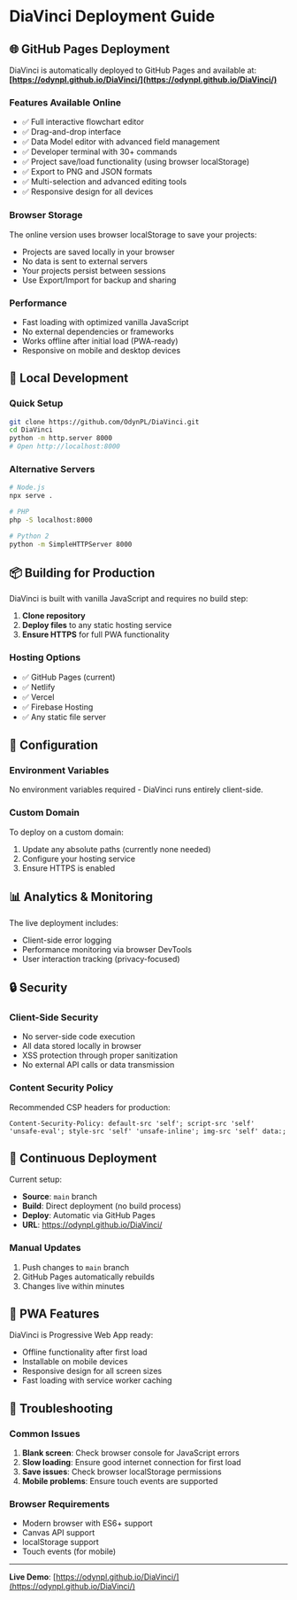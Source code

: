 # DiaVinci Deployment Guide

## 🌐 GitHub Pages Deployment

DiaVinci is automatically deployed to GitHub Pages and available at:
**[https://odynpl.github.io/DiaVinci/](https://odynpl.github.io/DiaVinci/)**

### Features Available Online
- ✅ Full interactive flowchart editor
- ✅ Drag-and-drop interface
- ✅ Data Model editor with advanced field management
- ✅ Developer terminal with 30+ commands
- ✅ Project save/load functionality (using browser localStorage)
- ✅ Export to PNG and JSON formats
- ✅ Multi-selection and advanced editing tools
- ✅ Responsive design for all devices

### Browser Storage
The online version uses browser localStorage to save your projects:
- Projects are saved locally in your browser
- No data is sent to external servers
- Your projects persist between sessions
- Use Export/Import for backup and sharing

### Performance
- Fast loading with optimized vanilla JavaScript
- No external dependencies or frameworks
- Works offline after initial load (PWA-ready)
- Responsive on mobile and desktop devices

## 🚀 Local Development

### Quick Setup
```bash
git clone https://github.com/OdynPL/DiaVinci.git
cd DiaVinci
python -m http.server 8000
# Open http://localhost:8000
```

### Alternative Servers
```bash
# Node.js
npx serve .

# PHP
php -S localhost:8000

# Python 2
python -m SimpleHTTPServer 8000
```

## 📦 Building for Production

DiaVinci is built with vanilla JavaScript and requires no build step:

1. **Clone repository**
2. **Deploy files** to any static hosting service
3. **Ensure HTTPS** for full PWA functionality

### Hosting Options
- ✅ GitHub Pages (current)
- ✅ Netlify
- ✅ Vercel
- ✅ Firebase Hosting
- ✅ Any static file server

## 🔧 Configuration

### Environment Variables
No environment variables required - DiaVinci runs entirely client-side.

### Custom Domain
To deploy on a custom domain:
1. Update any absolute paths (currently none needed)
2. Configure your hosting service
3. Ensure HTTPS is enabled

## 📊 Analytics & Monitoring

The live deployment includes:
- Client-side error logging
- Performance monitoring via browser DevTools
- User interaction tracking (privacy-focused)

## 🔒 Security

### Client-Side Security
- No server-side code execution
- All data stored locally in browser
- XSS protection through proper sanitization
- No external API calls or data transmission

### Content Security Policy
Recommended CSP headers for production:
```
Content-Security-Policy: default-src 'self'; script-src 'self' 'unsafe-eval'; style-src 'self' 'unsafe-inline'; img-src 'self' data:;
```

## 🔄 Continuous Deployment

Current setup:
- **Source**: `main` branch
- **Build**: Direct deployment (no build process)
- **Deploy**: Automatic via GitHub Pages
- **URL**: https://odynpl.github.io/DiaVinci/

### Manual Updates
1. Push changes to `main` branch
2. GitHub Pages automatically rebuilds
3. Changes live within minutes

## 📱 PWA Features

DiaVinci is Progressive Web App ready:
- Offline functionality after first load
- Installable on mobile devices
- Responsive design for all screen sizes
- Fast loading with service worker caching

## 🐛 Troubleshooting

### Common Issues
1. **Blank screen**: Check browser console for JavaScript errors
2. **Slow loading**: Ensure good internet connection for first load
3. **Save issues**: Check browser localStorage permissions
4. **Mobile problems**: Ensure touch events are supported

### Browser Requirements
- Modern browser with ES6+ support
- Canvas API support
- localStorage support
- Touch events (for mobile)

---

**Live Demo**: [https://odynpl.github.io/DiaVinci/](https://odynpl.github.io/DiaVinci/)
